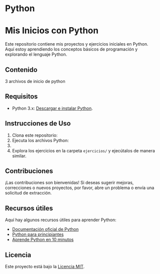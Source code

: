 # Python
# Mis Inicios con Python

Este repositorio contiene mis proyectos y ejercicios iniciales en Python. Aquí estoy aprendiendo los conceptos básicos de programación y explorando el lenguaje Python.

## Contenido

3 archivos de inicio de python

## Requisitos

- Python 3.x: [Descargar e instalar Python](https://www.python.org/downloads/).

## Instrucciones de Uso

1. Clona este repositorio:
2. Ejecuta los archivos Python:
3. 
4. Explora los ejercicios en la carpeta `ejercicios/` y ejecútalos de manera similar.

## Contribuciones

¡Las contribuciones son bienvenidas! Si deseas sugerir mejoras, correcciones o nuevos proyectos, por favor, abre un problema o envía una solicitud de extracción.

## Recursos útiles

Aquí hay algunos recursos útiles para aprender Python:

- [Documentación oficial de Python](https://docs.python.org/es/3/)
- [Python para principiantes](https://pythonista.io/cursos/py101)
- [Aprende Python en 10 minutos](https://www.stavros.io/tutorials/python/)

## Licencia

Este proyecto está bajo la [Licencia MIT](LICENSE).

